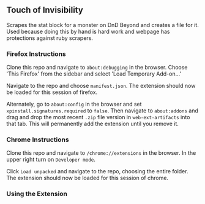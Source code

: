## Touch of Invisibility

Scrapes the stat block for a monster on DnD Beyond and creates a file for it. Used because doing this by hand is hard work and webpage has protections against ruby scrapers.

### Firefox Instructions

Clone this repo and navigate to `about:debugging` in the browser. Choose 'This Firefox' from the sidebar and select 'Load Temporary Add-on...'

Navigate to the repo and choose `manifest.json`. The extension should now be loaded for this session of firefox.

Alternately, go to `about:config` in the browser and set `xpinstall.signatures.required` to `false`. Then navigate to `about:addons` and drag and drop the most recent `.zip` file version in `web-ext-artifacts` into that tab. This will permanently add the extension until you remove it.

### Chrome Instructions

Clone this repo and navigate to `/chrome://extensions` in the browser. In the upper right turn on `Developer mode`.

Click `Load unpacked` and navigate to the repo, choosing the entire folder. The extension should now be loaded for this session of chrome.

### Using the Extension
